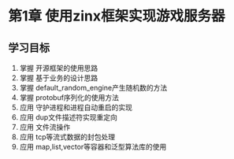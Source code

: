 # 第1章 使用zinx框架实现游戏服务器
## 学习目标
1. 掌握 开源框架的使用思路
2. 掌握 基于业务的设计思路
3. 掌握 default_random_engine产生随机数的方法
4. 掌握 protobuf序列化的使用方法
4. 应用 守护进程和进程自动重启的实现
6. 应用 dup文件描述符实现重定向
7. 应用 文件流操作
8. 应用 tcp等流式数据的封包处理
9. 应用 map,list,vector等容器和泛型算法库的使用
